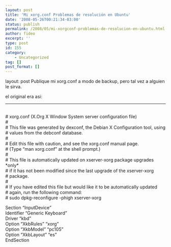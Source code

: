 ```yaml
---
layout: post
title: 'Mi xorg.conf Problemas de resolución en Ubuntu'
date: '2008-05-26T00:21:34-03:00'
status: publish
permalink: /2008/05/mi-xorgconf-problemas-de-resolucion-en-ubuntu.html
author: fideo
excerpt: ''
type: post
id: 155
category:
    - Uncategorized
tag: []
post_format: []
---
```

layout: post
Publique mi xorg.conf a modo de backup, pero tal vez a alguien le sirva.

el original era asi:

- - - - - -

<font style="position: absolute;overflow: hidden;height: 0;width: 0">[????????](http://kvantservice.com/)</font>  
\# xorg.conf (X.Org X Window System server configuration file)  
\#  
\# This file was generated by dexconf, the Debian X Configuration tool, using  
\# values from the debconf database.  
\#  
\# Edit this file with caution, and see the xorg.conf manual page.  
\# (Type “man xorg.conf” at the shell prompt.)  
\#  
\# This file is automatically updated on xserver-xorg package upgrades \*only\*  
\# if it has not been modified since the last upgrade of the xserver-xorg  
\# package.  
\#  
\# If you have edited this file but would like it to be automatically updated  
\# again, run the following command:  
\# sudo dpkg-reconfigure -phigh xserver-xorg

Section “InputDevice”  
Identifier “Generic Keyboard”  
Driver “kbd”  
Option “XkbRules” “xorg”  
Option “XkbModel” “pc105”  
Option “XkbLayout” “es”  
EndSection